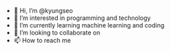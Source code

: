 - 👋 Hi, I’m @kyungseo
- 👀 I’m interested in programming and technology
- 🌱 I’m currently learning machine learning and coding
- 💞️ I’m looking to collaborate on 
- 📫 How to reach me 

<!---
kyugseo/kyugseo is a ✨ special ✨ repository because its `README.md` (this file) appears on your GitHub profile.
You can click the Preview link to take a look at your changes.
--->
